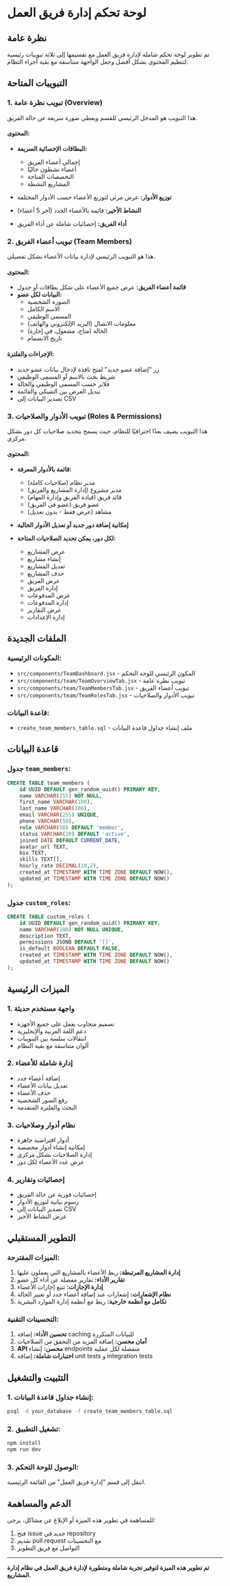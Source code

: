 # لوحة تحكم إدارة فريق العمل

## نظرة عامة

تم تطوير لوحة تحكم شاملة لإدارة فريق العمل مع تقسيمها إلى ثلاثة تبويبات رئيسية لتنظيم المحتوى بشكل أفضل وجعل الواجهة متناسقة مع بقية أجزاء النظام.

## التبويبات المتاحة

### 1. تبويب نظرة عامة (Overview)

هذا التبويب هو المدخل الرئيسي للقسم ويعطي صورة سريعة عن حالة الفريق.

#### المحتوى:
- **البطاقات الإحصائية السريعة:**
  - إجمالي أعضاء الفريق
  - أعضاء نشطون حاليًا
  - التخصصات المتاحة
  - المشاريع النشطة

- **توزيع الأدوار:** عرض مرئي لتوزيع الأعضاء حسب الأدوار المختلفة
- **النشاط الأخير:** قائمة بالأعضاء الجدد (آخر 5 أعضاء)
- **أداء الفريق:** إحصائيات شاملة عن أداء الفريق

### 2. تبويب أعضاء الفريق (Team Members)

هذا هو التبويب الرئيسي لإدارة بيانات الأعضاء بشكل تفصيلي.

#### المحتوى:
- **قائمة أعضاء الفريق:** عرض جميع الأعضاء على شكل بطاقات أو جدول
- **البيانات لكل عضو:**
  - الصورة الشخصية
  - الاسم الكامل
  - المسمى الوظيفي
  - معلومات الاتصال (البريد الإلكتروني والهاتف)
  - الحالة (متاح، مشغول، في إجازة)
  - تاريخ الانضمام

#### الإجراءات والفلترة:
- زر "إضافة عضو جديد" لفتح نافذة لإدخال بيانات عضو جديد
- شريط بحث بالاسم أو المسمى الوظيفي
- فلاتر حسب المسمى الوظيفي والحالة
- تبديل العرض بين الشبكي والقائمة
- تصدير البيانات إلى CSV

### 3. تبويب الأدوار والصلاحيات (Roles & Permissions)

هذا التبويب يضيف بعدًا احترافيًا للنظام، حيث يسمح بتحديد صلاحيات كل دور بشكل مركزي.

#### المحتوى:
- **قائمة بالأدوار المعرفة:**
  - مدير نظام (صلاحيات كاملة)
  - مدير مشروع (إدارة المشاريع والفريق)
  - قائد فريق (قيادة الفريق وإدارة المهام)
  - عضو فريق (عضو في الفريق)
  - مشاهد (عرض فقط - بدون تعديل)

- **إمكانية إضافة دور جديد أو تعديل الأدوار الحالية**
- **لكل دور، يمكن تحديد الصلاحيات المتاحة:**
  - عرض المشاريع
  - إنشاء مشاريع
  - تعديل المشاريع
  - حذف المشاريع
  - عرض الفريق
  - إدارة الفريق
  - عرض المدفوعات
  - إدارة المدفوعات
  - عرض التقارير
  - إدارة الإعدادات

## الملفات الجديدة

### المكونات الرئيسية:
- `src/components/TeamDashboard.jsx` - المكون الرئيسي للوحة التحكم
- `src/components/team/TeamOverviewTab.jsx` - تبويب نظرة عامة
- `src/components/team/TeamMembersTab.jsx` - تبويب أعضاء الفريق
- `src/components/team/TeamRolesTab.jsx` - تبويب الأدوار والصلاحيات

### قاعدة البيانات:
- `create_team_members_table.sql` - ملف إنشاء جداول قاعدة البيانات

## قاعدة البيانات

### جدول `team_members`:
```sql
CREATE TABLE team_members (
    id UUID DEFAULT gen_random_uuid() PRIMARY KEY,
    name VARCHAR(255) NOT NULL,
    first_name VARCHAR(100),
    last_name VARCHAR(100),
    email VARCHAR(255) UNIQUE,
    phone VARCHAR(50),
    role VARCHAR(50) DEFAULT 'member',
    status VARCHAR(20) DEFAULT 'active',
    joined DATE DEFAULT CURRENT_DATE,
    avatar_url TEXT,
    bio TEXT,
    skills TEXT[],
    hourly_rate DECIMAL(10,2),
    created_at TIMESTAMP WITH TIME ZONE DEFAULT NOW(),
    updated_at TIMESTAMP WITH TIME ZONE DEFAULT NOW()
);
```

### جدول `custom_roles`:
```sql
CREATE TABLE custom_roles (
    id UUID DEFAULT gen_random_uuid() PRIMARY KEY,
    name VARCHAR(100) NOT NULL UNIQUE,
    description TEXT,
    permissions JSONB DEFAULT '[]',
    is_default BOOLEAN DEFAULT FALSE,
    created_at TIMESTAMP WITH TIME ZONE DEFAULT NOW(),
    updated_at TIMESTAMP WITH TIME ZONE DEFAULT NOW()
);
```

## الميزات الرئيسية

### 1. واجهة مستخدم حديثة
- تصميم متجاوب يعمل على جميع الأجهزة
- دعم اللغة العربية والإنجليزية
- انتقالات سلسة بين التبويبات
- ألوان متناسقة مع بقية النظام

### 2. إدارة شاملة للأعضاء
- إضافة أعضاء جدد
- تعديل بيانات الأعضاء
- حذف الأعضاء
- رفع الصور الشخصية
- البحث والفلترة المتقدمة

### 3. نظام أدوار وصلاحيات
- أدوار افتراضية جاهزة
- إمكانية إنشاء أدوار مخصصة
- إدارة الصلاحيات بشكل مركزي
- عرض عدد الأعضاء لكل دور

### 4. إحصائيات وتقارير
- إحصائيات فورية عن حالة الفريق
- رسوم بيانية لتوزيع الأدوار
- تصدير البيانات إلى CSV
- عرض النشاط الأخير

## التطوير المستقبلي

### الميزات المقترحة:
1. **إدارة المشاريع المرتبطة:** ربط الأعضاء بالمشاريع التي يعملون عليها
2. **تقارير الأداء:** تقارير مفصلة عن أداء كل عضو
3. **إدارة الإجازات:** تتبع إجازات الأعضاء
4. **نظام الإشعارات:** إشعارات عند إضافة أعضاء جدد أو تغيير الحالة
5. **تكامل مع أنظمة خارجية:** ربط مع أنظمة إدارة الموارد البشرية

### التحسينات التقنية:
1. **تحسين الأداء:** إضافة caching للبيانات المتكررة
2. **أمان محسن:** إضافة المزيد من التحقق من الصلاحيات
3. **API محسن:** إنشاء endpoints منفصلة لكل عملية
4. **اختبارات شاملة:** إضافة unit tests و integration tests

## التثبيت والتشغيل

### 1. إنشاء جداول قاعدة البيانات:
```bash
psql -d your_database -f create_team_members_table.sql
```

### 2. تشغيل التطبيق:
```bash
npm install
npm run dev
```

### 3. الوصول للوحة التحكم:
انتقل إلى قسم "إدارة فريق العمل" من القائمة الرئيسية.

## الدعم والمساهمة

للمساهمة في تطوير هذه الميزة أو الإبلاغ عن مشاكل، يرجى:
1. فتح issue جديد في repository
2. تقديم pull request مع التحسينات
3. التواصل مع فريق التطوير

---

**تم تطوير هذه الميزة لتوفير تجربة شاملة ومتطورة لإدارة فريق العمل في نظام إدارة المشاريع.**

